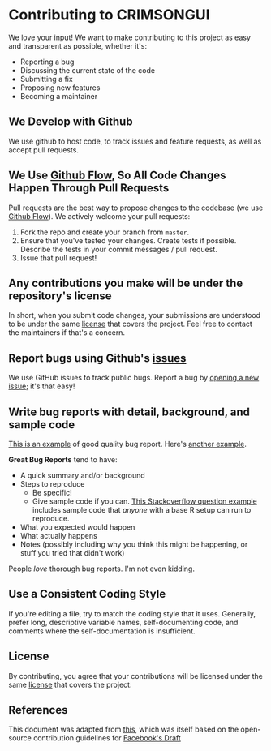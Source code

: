 # Contributing to CRIMSONGUI
We love your input! We want to make contributing to this project as easy and transparent as possible, whether it's:

- Reporting a bug
- Discussing the current state of the code
- Submitting a fix
- Proposing new features
- Becoming a maintainer

## We Develop with Github
We use github to host code, to track issues and feature requests, as well as accept pull requests.

## We Use [Github Flow](https://guides.github.com/introduction/flow/index.html), So All Code Changes Happen Through Pull Requests
Pull requests are the best way to propose changes to the codebase (we use [Github Flow](https://guides.github.com/introduction/flow/index.html)). We actively welcome your pull requests:

1. Fork the repo and create your branch from `master`.
2. Ensure that you've tested your changes. Create tests if possible. Describe the tests in your commit messages / pull request.
3. Issue that pull request!

## Any contributions you make will be under the repository's license
In short, when you submit code changes, your submissions are understood to be under the same [license](LICENSE.txt) that covers the project. Feel free to contact the maintainers if that's a concern.

## Report bugs using Github's [issues](https://github.com/carthurs/CRIMSONFlowsolver/issues)
We use GitHub issues to track public bugs. Report a bug by [opening a new issue](https://github.com/carthurs/CRIMSONFlowsolver/issues/new/choose); it's that easy!

## Write bug reports with detail, background, and sample code
[This is an example](http://stackoverflow.com/q/12488905/180626) of good quality bug report. Here's [another example](http://www.openradar.me/11905408).

**Great Bug Reports** tend to have:

- A quick summary and/or background
- Steps to reproduce
  - Be specific!
  - Give sample code if you can. [This Stackoverflow question example](http://stackoverflow.com/q/12488905/180626) includes sample code that *anyone* with a base R setup can run to reproduce.
- What you expected would happen
- What actually happens
- Notes (possibly including why you think this might be happening, or stuff you tried that didn't work)

People *love* thorough bug reports. I'm not even kidding.

## Use a Consistent Coding Style
If you're editing a file, try to match the coding style that it uses. Generally, prefer long, descriptive variable names, self-documenting code, and comments where the self-documentation is insufficient.

## License
By contributing, you agree that your contributions will be licensed under the same [license](LICENSE.txt) that covers the project.

## References
This document was adapted from [this](https://gist.github.com/briandk/3d2e8b3ec8daf5a27a62), which was itself based on the open-source contribution guidelines for [Facebook's Draft](https://github.com/facebook/draft-js/blob/a9316a723f9e918afde44dea68b5f9f39b7d9b00/CONTRIBUTING.md)
